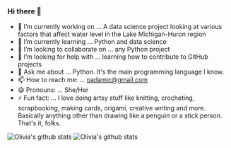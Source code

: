 ### Hi there 👋

- 🔭 I’m currently working on ... A data science project looking at various factors that affect water level in the Lake Michigan-Huron region
- 🌱 I’m currently learning ... Python and data science
- 👯 I’m looking to collaborate on ... any Python project 
- 🤔 I’m looking for help with ... learning how to contribute to GitHub projects
- 💬 Ask me about ... Python. It's the main programming language I know. 
- 📫 How to reach me: ... oadamic@gmail.com
- 😄 Pronouns: ... She/Her
- ⚡ Fun fact: ... I love doing artsy stuff like knitting, crocheting, scrapbooking, making cards, origami, creative writing and more. Basically anything other than drawing like a penguin or a stick person. That's it, folks. 

![Olivia's github stats](https://github-readme-stats.vercel.app/api?username=olivia1117&theme=shades-of-purple&show_icons=true)
![Olivia's github stats](https://github-readme-stats.vercel.app/api?username=olivia1117&theme=fadedrose&show_icons=true)
